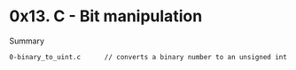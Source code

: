 # 0x13. C - Bit manipulation

Summary

```
0-binary_to_uint.c		// converts a binary number to an unsigned int
```
